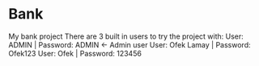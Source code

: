 # Bank
My bank project
There are 3 built in users to try the project with:
User: ADMIN | Password: ADMIN <- Admin user
User: Ofek Lamay | Password: Ofek123 
User: Ofek | Password: 123456 
